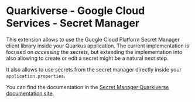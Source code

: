 # Quarkiverse - Google Cloud Services - Secret Manager

This extension allows to use the Google Cloud Platform Secret Manager client library inside your Quarkus application. The current implementation is focused on _accessing_ the secrets, but extending the implementation into also allowing to create or edit a secret might be a natural next step.

It also allows to use secrets from the secret manager directly inside your `application.properties`.

You can find the documentation in the [Secret Manager Quarkiverse documentation site](https://quarkiverse.github.io/quarkiverse-docs/quarkus-google-cloud-services/main/secretmanager.html).

